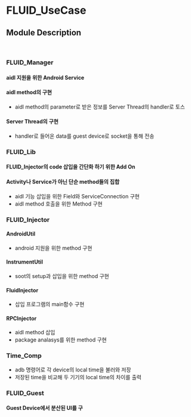 # FLUID_UseCase


## Module Description
</br>

### FLUID_Manager
#### aidl 지원을 위한 Android Service
#### aidl method의 구현
* aidl method의 parameter로 받은 정보를 Server Thread의 handler로 토스
#### Server Thread의 구현
* handler로 들어온 data를 guest device로 socket을 통해 전송

### FLUID_Lib
#### FLUID_Injector의 code 삽입을 간단화 하기 위한 Add On
#### Activity나 Service가 아닌 단순 method들의 집합
* aidl 기능 삽입을 위한 Field와 ServiceConnection 구현
* aidl method 호출을 위한 Method 구현

### FLUID_Injector
#### AndroidUtil
* android 지원을 위한 method 구현
#### InstrumentUtil
* soot의 setup과 삽입을 위한 method 구현
#### FluidInjector
* 삽입 프로그램의 main함수 구현
#### RPCInjector
* aidl method 삽입
* package analasys를 위한 method 구현

### Time_Comp
* adb 명령어로 각 device의 local time을 불러와 저장
* 저장된 time을 비교해 두 기기의 local time의 차이를 출력

### FLUID_Guest
#### Guest Device에서 분산된 UI를 구
